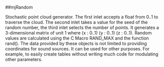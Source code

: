 ##mjRandom

Stochastic point cloud generator. The first inlet accepts a float from 0..1 to traverse the cloud. The second inlet takes a value for the seed of the random number, the third inlet selects the number of points. It generates a 3-dimensional matrix of unit 1 where (x : 0..1) (y : 0..1) (z : 0..1). Random values are calculated using the C Macro RAND_MAX and the function rand(). The data provided by these objects is not limited to providing coordinates for sound sources. It can be used for other purposes. For example, to easily create tables without writing much code for modulating other parameters.
